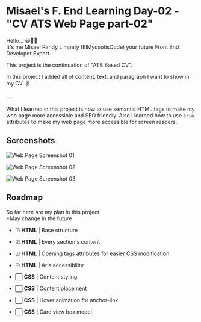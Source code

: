 
# Misael's F. End Learning Day-02 - "CV ATS Web Page part-02"

Hello... 😃👋🏻  
It's me Misael Randy Limpaty (ElMyosotisCode) your future Front End Developer Expert.

This project is the continuation of "ATS Based CV".

In this project I added all of content, text, and paragraph I want to show in my CV. ✌

--

What I learned in this project is how to use semantic HTML tags to make my web page more accessible and SEO friendly.
Also I learned how to use `aria` attributes to make my web page more accessible for screen readers.

## Screenshots

![Web Page Screenshot 01](https://github.com/ElMyosotisCode/webdev-lrn-fe-002-cv-html-semantic/blob/main/images/webpage-screenshot-01.JPG)

![Web Page Screenshot 02](https://github.com/ElMyosotisCode/webdev-lrn-fe-002-cv-html-semantic/blob/main/images/webpage-screenshot-02.JPG)

![Web Page Screenshot 03](https://github.com/ElMyosotisCode/webdev-lrn-fe-002-cv-html-semantic/blob/main/images/webpage-screenshot-03.JPG)

## Roadmap

So far here are my plan in this project  
*May change in the future

- ☑ **HTML** | Base structure

- ☑ **HTML** | Every section's content

- ☑ **HTML** | Opening tags attributes for easier CSS modification

- ☑ **HTML** | Aria accessibility

- ⬜ **CSS** | Content styling

- ⬜ **CSS** | Content placement

- ⬜ **CSS** | Hover animation for anchor-link

- ⬜ **CSS** | Card view box model